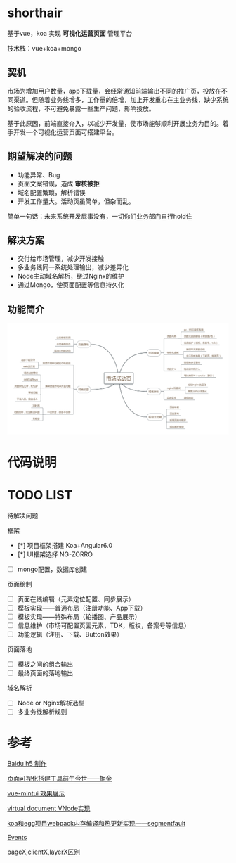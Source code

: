 # shorthair
基于vue，koa 实现 **可视化运营页面** 管理平台

技术栈：vue+koa+mongo

## 契机
市场为增加用户数量，app下载量，会经常通知前端输出不同的推广页，投放在不同渠道。但随着业务线增多，工作量的倍增，加上开发重心在主业务线，缺少系统的验收流程，不可避免暴露一些生产问题，影响投放。

基于此原因，前端直接介入，以减少开发量，使市场能够顺利开展业务为目的。着手开发一个可视化运营页面可搭建平台。

## 期望解决的问题
- 功能异常、Bug
- 页面文案错误，造成 **审核被拒**
- 域名配置繁琐，解析错误
- 开发工作量大。活动页虽简单，但杂而乱。

简单一句话：未来系统开发屁事没有，一切你们业务部门自行hold住

## 解决方案
- 交付给市场管理，减少开发接触
- 多业务线同一系统处理输出，减少差异化
- Node主动域名解析，绕过Nginx的维护
- 通过Mongo，使页面配置等信息持久化

## 功能简介
![简介](./doc/market.png)

# 代码说明


# TODO LIST
待解决问题

框架
- [*] 项目框架搭建 Koa+Angular6.0
- [*] UI框架选择 NG-ZORRO
- [ ] mongo配置，数据库创建

页面绘制
- [ ] 页面在线编辑（元素定位配置、同步展示）
- [ ] 模板实现——普通布局（注册功能、App下载）
- [ ] 模板实现——特殊布局（轮播图、产品展示）
- [ ] 信息维护（市场可配置页面元素，TDK，版权，备案号等信息）
- [ ] 功能逻辑（注册、下载、Button效果）

页面落地
- [ ] 模板之间的组合输出
- [ ] 最终页面的落地输出

域名解析
- [ ] Node or Nginx解析选型
- [ ] 多业务线解析规则

# 参考
[Baidu h5 制作](https://h5.bce.baidu.com)

[页面可视化搭建工具前生今世——掘金](https://juejin.im/post/5b0324f4518825426a20008d)

[vue-mintui 效果展示](https://github.com/mint-ui/docs/blob/master/src/components/phone.vue)

[virtual document VNode实现](https://segmentfault.com/a/1190000008291645)

[koa和egg项目webpack内存编译和热更新实现——segmentfault](https://segmentfault.com/a/1190000009377030)

[Events](https://developer.mozilla.org/zh-CN/docs/Web/Events)

[pageX,clientX,layerX区别](https://bbs.xiuno.com/thread-3610.htm)